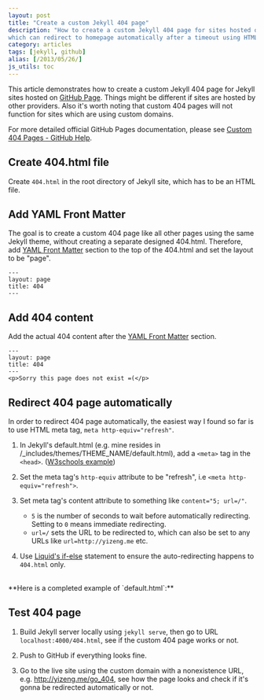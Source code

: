 ```yaml
---
layout: post
title: "Create a custom Jekyll 404 page"
description: "How to create a custom Jekyll 404 page for sites hosted on GitHub Pages,
which can redirect to homepage automatically after a timeout using HTML meta tag."
category: articles
tags: [jekyll, github]
alias: [/2013/05/26/]
js_utils: toc
---
```

This article demonstrates how to create a custom Jekyll 404 page
for Jekyll sites hosted on [GitHub Page][GitHub Page].
Things might be different if sites are hosted by other providers.
Also it's worth noting that custom 404 pages will not function
for sites which are using custom domains.

For more detailed official GitHub Pages documentation,
please see [Custom 404 Pages - GitHub Help][Custom 404 Pages - GitHub Help].

<div id="toc"></div>

## <a id="create-404-file"></a>Create 404.html file
Create `404.html` in the root directory of Jekyll site,
which has to be an HTML file.

## <a id="add-front-matter"></a>Add YAML Front Matter
The goal is to create a custom 404 page like all other pages
using the same Jekyll theme, without creating a separate designed 404.html.
Therefore, add [YAML Front Matter][YAML Front Matter] section to
the top of the 404.html and set the layout to be "page".

	---
	layout: page
	title: 404
	---

## <a id="add-404-content"></a>Add 404 content
Add the actual 404 content after the [YAML Front Matter][YAML Front Matter] section.

	---
	layout: page
	title: 404
	---
	<p>Sorry this page does not exist =(</p>

## <a id="redirect-page"></a>Redirect 404 page automatically
In order to redirect 404 page automatically, the easiest way I found so far
is to use HTML meta tag, `meta http-equiv="refresh"`.

1. In Jekyll's default.html (e.g. mine resides in /_includes/themes/THEME_NAME/default.html),
add a `<meta>` tag in the `<head>`. ([W3schools example][W3schools example])

2. Set the meta tag's `http-equiv` attribute to be "refresh", i.e `<meta http-equiv="refresh">`.

3. Set meta tag's content attribute to something like `content="5; url=/"`.
	- `5` is the number of seconds to wait before automatically redirecting. Setting to `0` means immediate redirecting.
	- `url=/` sets the URL to be redirected to, which can also be set to any URLs like `url=http://yizeng.me` etc.

4. Use [Liquid's if-else][Liquid's if-else] statement to ensure
the auto-redirecting happens to `404.html` only.
<script src="https://gist.github.com/yizeng/a4f26459bc8795476ed4.js"></script>

<br />
**Here is a completed example of `default.html`:**
<script src="https://gist.github.com/yizeng/5428d29c3d5af224475b.js"></script>

## <a id="test-404-page"></a>Test 404 page

1. Build Jekyll server locally using `jekyll serve`,
then go to URL `localhost:4000/404.html`,
see if the custom 404 page works or not.

2. Push to GitHub if everything looks fine.

3. Go to the live site using the custom domain with a nonexistence URL,
e.g. http://yizeng.me/go_404,
see how the page looks and check if it's gonna be redirected automatically or not.

[GitHub Page]: http://pages.github.com/
[Custom 404 Pages - GitHub Help]: https://help.github.com/articles/custom-404-pages
[YAML Front Matter]: http://jekyllrb.com/docs/frontmatter/
[W3schools example]: http://www.w3schools.com/tags/att_meta_http_equiv.asp
[Liquid's if-else]: http://wiki.shopify.com/Liquid#If_.2F_Else_.2F_Unless